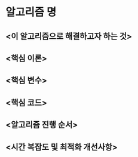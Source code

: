 # 알고리즘 명

## <이 알고리즘으로 해결하고자 하는 것>

## <핵심 이론>

## <핵심 변수>

## <핵심 코드>

## <알고리즘 진행 순서>

## <시간 복잡도 및 최적화 개선사항>
